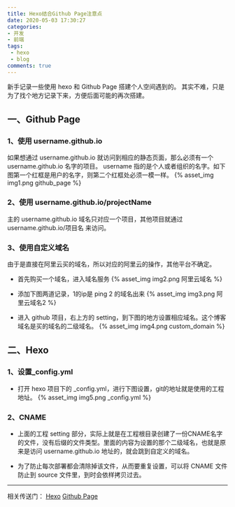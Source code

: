 ```yaml
---
title: Hexo结合Github Page注意点
date: 2020-05-03 17:30:27
categories:
- 开发
- 前端
tags: 
 - hexo
 - blog
comments: true
---
```


新手记录一些使用 hexo 和 Github Page 搭建个人空间遇到的。
其实不难，只是为了找个地方记录下来，方便后面可能的再次搭建。

## 一、Github Page

### 1、使用 username.github.io

如果想通过 username.github.io 就访问到相应的静态页面，那么必须有一个 username.github.io 名字的项目。
username 指的是个人或者组织的名字。如下图第一个红框是用户的名字，则第二个红框处必须一模一样。
{% asset_img img1.png github_page %}

### 2、使用 username.github.io/projectName

主的 username.github.io 域名只对应一个项目，其他项目就通过 username.github.io/项目名 来访问。

### 3、使用自定义域名

由于是直接在阿里云买的域名，所以对应的阿里云的操作，其他平台不确定。

- 首先购买一个域名，进入域名服务
{% asset_img img2.png 阿里云域名 %}

- 添加下图两道记录，1的ip是 ping 2 的域名出来
{% asset_img img3.png 阿里云域名2 %}

- 进入 github 项目，右上方的 setting，到下图的地方设置相应域名。这个博客域名是买的域名的二级域名。
{% asset_img img4.png custom_domain %}

## 二、Hexo

### 1、设置_config.yml

- 打开 hexo 项目下的 _config.yml，进行下图设置，git的地址就是使用的工程地址。
{% asset_img img5.png _config.yml %}

### 2、CNAME

- 上面的工程 setting 部分，实际上就是在工程根目录创建了一份CNAME名字的文件，没有后缀的文件类型。里面的内容为设置的那个二级域名，也就是原来是访问 username.github.io 地址的，就会跳到自定义的域名。

- 为了防止每次部署都会清除掉该文件，从而要重复设置，可以将 CNAME 文件防止到 source 文件里，到时会依样拷贝过去。

----

相关传送门：
[Hexo](https://hexo.io/zh-cn/)
[Github Page](https://pages.github.com/)
